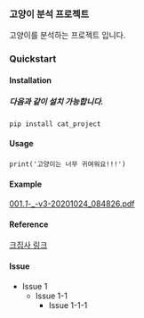 ### 고양이 분석 프로젝트
고양이를 분석하는 프로젝트 입니다.
### __Quickstart__
#### Installation
##### 다음과 같이 설치 가능합니다.
```
pip install cat_project
```
#### Usage
```
print('고양이는 너무 귀여워요!!!')
```
#### Example
[001._1_-_-v3-20201024_084826.pdf](https://github.com/ryuseunghwan1/rsh/files/5923428/001._1_-_-v3-20201024_084826.pdf)
#### Reference
[크집사 링크]([001._1_-_-v3-20201024_084826.pdf](https://github.com/ryuseunghwan1/rsh/files/5923428/001._1_-_-v3-20201024_084826.pdf))
#### Issue
* Issue 1
  * Issue 1-1
    * Issue 1-1-1
